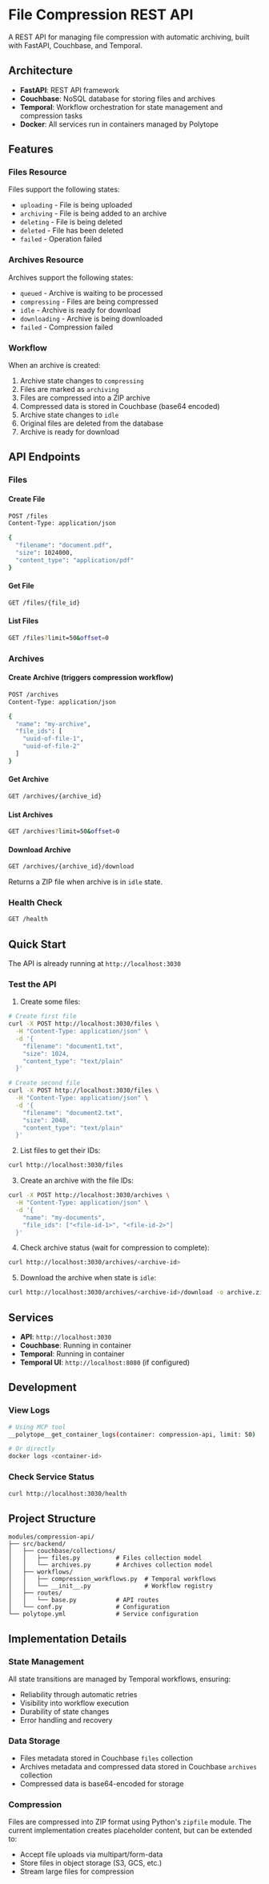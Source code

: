 # File Compression REST API

A REST API for managing file compression with automatic archiving, built with FastAPI, Couchbase, and Temporal.

## Architecture

- **FastAPI**: REST API framework
- **Couchbase**: NoSQL database for storing files and archives
- **Temporal**: Workflow orchestration for state management and compression tasks
- **Docker**: All services run in containers managed by Polytope

## Features

### Files Resource
Files support the following states:
- `uploading` - File is being uploaded
- `archiving` - File is being added to an archive
- `deleting` - File is being deleted
- `deleted` - File has been deleted
- `failed` - Operation failed

### Archives Resource
Archives support the following states:
- `queued` - Archive is waiting to be processed
- `compressing` - Files are being compressed
- `idle` - Archive is ready for download
- `downloading` - Archive is being downloaded
- `failed` - Compression failed

### Workflow
When an archive is created:
1. Archive state changes to `compressing`
2. Files are marked as `archiving`
3. Files are compressed into a ZIP archive
4. Compressed data is stored in Couchbase (base64 encoded)
5. Archive state changes to `idle`
6. Original files are deleted from the database
7. Archive is ready for download

## API Endpoints

### Files

#### Create File
```bash
POST /files
Content-Type: application/json

{
  "filename": "document.pdf",
  "size": 1024000,
  "content_type": "application/pdf"
}
```

#### Get File
```bash
GET /files/{file_id}
```

#### List Files
```bash
GET /files?limit=50&offset=0
```

### Archives

#### Create Archive (triggers compression workflow)
```bash
POST /archives
Content-Type: application/json

{
  "name": "my-archive",
  "file_ids": [
    "uuid-of-file-1",
    "uuid-of-file-2"
  ]
}
```

#### Get Archive
```bash
GET /archives/{archive_id}
```

#### List Archives
```bash
GET /archives?limit=50&offset=0
```

#### Download Archive
```bash
GET /archives/{archive_id}/download
```
Returns a ZIP file when archive is in `idle` state.

### Health Check
```bash
GET /health
```

## Quick Start

The API is already running at `http://localhost:3030`

### Test the API

1. Create some files:
```bash
# Create first file
curl -X POST http://localhost:3030/files \
  -H "Content-Type: application/json" \
  -d '{
    "filename": "document1.txt",
    "size": 1024,
    "content_type": "text/plain"
  }'

# Create second file
curl -X POST http://localhost:3030/files \
  -H "Content-Type: application/json" \
  -d '{
    "filename": "document2.txt",
    "size": 2048,
    "content_type": "text/plain"
  }'
```

2. List files to get their IDs:
```bash
curl http://localhost:3030/files
```

3. Create an archive with the file IDs:
```bash
curl -X POST http://localhost:3030/archives \
  -H "Content-Type: application/json" \
  -d '{
    "name": "my-documents",
    "file_ids": ["<file-id-1>", "<file-id-2>"]
  }'
```

4. Check archive status (wait for compression to complete):
```bash
curl http://localhost:3030/archives/<archive-id>
```

5. Download the archive when state is `idle`:
```bash
curl http://localhost:3030/archives/<archive-id>/download -o archive.zip
```

## Services

- **API**: `http://localhost:3030`
- **Couchbase**: Running in container
- **Temporal**: Running in container
- **Temporal UI**: `http://localhost:8080` (if configured)

## Development

### View Logs
```bash
# Using MCP tool
__polytope__get_container_logs(container: compression-api, limit: 50)

# Or directly
docker logs <container-id>
```

### Check Service Status
```bash
curl http://localhost:3030/health
```

## Project Structure

```
modules/compression-api/
├── src/backend/
│   ├── couchbase/collections/
│   │   ├── files.py          # Files collection model
│   │   └── archives.py       # Archives collection model
│   ├── workflows/
│   │   ├── compression_workflows.py  # Temporal workflows
│   │   └── __init__.py               # Workflow registry
│   ├── routes/
│   │   └── base.py           # API routes
│   └── conf.py               # Configuration
└── polytope.yml              # Service configuration
```

## Implementation Details

### State Management
All state transitions are managed by Temporal workflows, ensuring:
- Reliability through automatic retries
- Visibility into workflow execution
- Durability of state changes
- Error handling and recovery

### Data Storage
- Files metadata stored in Couchbase `files` collection
- Archives metadata and compressed data stored in Couchbase `archives` collection
- Compressed data is base64-encoded for storage

### Compression
Files are compressed into ZIP format using Python's `zipfile` module. The current implementation creates placeholder content, but can be extended to:
- Accept file uploads via multipart/form-data
- Store files in object storage (S3, GCS, etc.)
- Stream large files for compression
